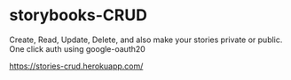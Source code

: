 # storybooks-CRUD
Create, Read, Update, Delete, and also make your stories private or public. One click auth using google-oauth20

https://stories-crud.herokuapp.com/
